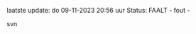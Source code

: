 laatste update: 
do 09-11-2023 20:56   uur 
Status: FAALT - fout - 
<div class="service R">svn</div>